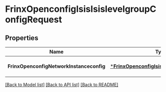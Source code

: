 # FrinxOpenconfigIsisIsislevelgroupConfigRequest

## Properties
Name | Type | Description | Notes
------------ | ------------- | ------------- | -------------
**FrinxOpenconfigNetworkInstanceconfig** | [***FrinxOpenconfigIsisIsislevelgroupConfig**](frinx.openconfig.isis.isislevelgroup.Config.md) |  | [optional] [default to null]

[[Back to Model list]](../README.md#documentation-for-models) [[Back to API list]](../README.md#documentation-for-api-endpoints) [[Back to README]](../README.md)


